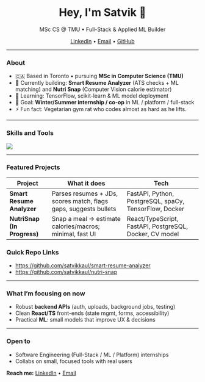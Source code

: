 <!-- Profile README - Satvik Kaul -->

<h1 align="center">Hey, I'm Satvik 👋</h1>
<p align="center">
    MSc CS @ TMU • Full-Stack & Applied ML Builder
</p>

<p align="center">
  <a href="https://www.linkedin.com/in/satvik-kaul/">LinkedIn</a> •
  <a href="mailto:satvikkaul123@gmail.com">Email</a> •
  <a href="https://github.com/satvikkaul">GitHub</a>
</p>

---

### About
- 🇨🇦 Based in Toronto • pursuing **MSc in Computer Science (TMU)**
- 🔭 Currently building: **Smart Resume Analyzer** (ATS checks + ML matching) and **Nutri Snap** (Computer Vision calorie estimator)
- 🌱 Learning: TensorFlow, scikit-learn & ML model deployment
- 🎯 Goal: **Winter/Summer internship / co-op** in ML / platform / full-stack
- ⚡ Fun fact: Vegetarian gym rat who codes almost as hard as he lifts.

---

### Skills and Tools
<div>
  <img src="https://skillicons.dev/icons?i=python,fastapi,flask,py,tensorflow,sklearn,pandas,numpy,postgres,mysql,sqlite,redis,docker,linux,git,github,js,ts,react,vscode" />
</div>

---

### Featured Projects

| Project | What it does | Tech |
|---|---|---|
| **Smart Resume Analyzer** | Parses resumes + JDs, scores match, flags gaps, suggests bullets | FastAPI, Python, PostgreSQL, spaCy, TensorFlow, Docker |
| **NutriSnap (In Progress)** | Snap a meal → estimate calories/macros; minimal, fast UI | React/TypeScript, FastAPI, PostgreSQL, Docker, CV model |


### Quick Repo Links
-  https://github.com/satvikkaul/smart-resume-analyzer
-  https://github.com/satvikkaul/nutri-snap  

---

### What I’m focusing on now
- Robust **backend APIs** (auth, uploads, background jobs, testing)
- Clean **React/TS** front-ends (state mgmt, forms, accessibility)
- Practical **ML**: small models that improve UX & decisions

---

### Open to
- Software Engineering (Full-Stack / ML / Platform) internships
- Collabs on small, focused tools with real users

**Reach me:** [LinkedIn](https://www.linkedin.com/in/satvik-kaul/) • [Email](mailto:satvikkaul123@gmail.com)
